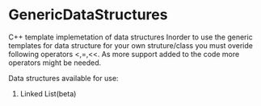 # GenericDataStructures
C++ template implemetation of data structures 
Inorder to use the generic templates for data structure for your own struture/class you must overide following operators <,=,<<.
As more support added to the code more operators might be needed.

Data structures available for use:
1. Linked List(beta)
